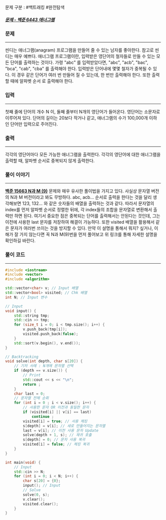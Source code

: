 문제 구분 : #백트래킹 #완전탐색 
##### [문제 - 백준 6443 애너그램](https://www.acmicpc.net/problem/6443)

### 문제
<hr>

씬디는 애너그램(anagram) 프로그램을 만들어 줄 수 있는 남자를 좋아한다. 참고로 씬디는 매우 예쁘다. 애너그램 프로그램이란, 입력받은 영단어의 철자들로 만들 수 있는 모든 단어를 출력하는 것이다. 가령 "abc" 를 입력받았다면, "abc", "acb", "bac", "bca", "cab", "cba" 를 출력해야 한다. 입력받은 단어내에 몇몇 철자가 중복될 수 있다. 이 경우 같은 단어가 여러 번 만들어 질 수 있는데, 한 번만 출력해야 한다. 또한 출력할 때에 알파벳 순서
로 출력해야 한다.
### 입력
<hr>

첫째 줄에 단어의 개수 N 이, 둘째 줄부터 N개의 영단어가 들어온다. 영단어는 소문자로 이루어져 있다. 단어의 길이는 20보다 작거나 같고, 애너그램의 수가 100,000개 이하인 단어만 입력으로 주어진다.
### 출력
<hr>

각각의 영단어마다 모든 가능한 애너그램을 출력한다. 각각의 영단어에 대한 애너그램을 출력할 때, 알파벳 순서로 중복되지 않게 출력한다.
### 풀이 이야기
<hr>

[**백준 15663 N과 M (9)**](./백준%2015663%20N과%20M%20(9).md) 문제와 매우 유사한 풀이법을 가지고 있다. 사실상 문자열 버전의 N과 M 버전이라고 봐도 무방하다. abc, acb… 순서로 출력을 한다는 것을 달리 생각해보면 123, 132… 와 같은 숫자들의 배열을 출력하는 것과 같다. 따라서 문자열의 index를 먼저 알파벳 순서로 정렬한 뒤에, 각 index들의 조합을 문자열로 변환해서 출력만 하면 된다. 여기서 중요한 점은 중복되는 단어를 출력해서는 안된다는 것인데, 그는 이전에 사용한 last 문자를 저장하여 해결이 가능하다. 또한 visited 배열을 활용해서 같은 문자가 여러번 쓰이는 것을 방지할 수 있다. 만약 이 설명을 통해서 뭐지? 싶거나, 이해가 잘 가지 않는다면 꼭 N과 M(9)번을 먼저 풀어보고 위 링크를 통해 자세한 설명을 확인하길 바란다. 
### 풀이 코드
<hr>

``` c++
#include <iostream>
#include <vector>
#include <algorithm>

std::vector<char> v; // Input 배열
std::vector<bool> visited; // Chk 배열
int N; // Input 변수

// Input
void input() {
	std::string tmp;
	std::cin >> tmp;
	for (size_t i = 0; i < tmp.size(); i++) {
		v.push_back(tmp[i]);
		visited.push_back(false);
	}
	std::sort(v.begin(), v.end());
}

// Backtracking
void solve(int depth, char s[20]) {
	// 기저 사례 : N개에 문자열 선택
	if (depth == v.size()) {
		// Print
		std::cout << s << "\n";
		return ;
	}
	char last = 0;
	// 문자열 전체 순회
	for (int i = 0 ; i < v.size(); i++) {
		// 사용한 문자 OR 이전과 동일한 문자
		if (visited[i] || v[i] == last)
			continue ;
		visited[i] = true; // 사용 체킹
		s[depth] = v[i]; // 새로 만들어지는 문자열
		last = v[i]; // 이전 사용 문자 Update
		solve(depth + 1, s); // 재귀 호출
		s[depth] = 0; // 문자 사용 복귀
		visited[i] = false; // 체킹 복귀
	}
} 

int main(void) {
	// Input
	std::cin >> N;
	for (int i = 0; i < N; i++) {
		char s[20] = {0};
		input(); // Input
		// Solve
		solve(0, s);
		v.clear();
		visited.clear();
	}
}
```




